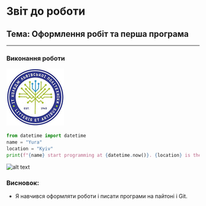 # Звіт до роботи
## Тема: Оформлення робіт та перша програма
---
### Виконання роботи

![alt text](https://github.com/BobasB/it_college/raw/main/reports/pictures/logo-lit.jpg "ІТ Коледж")
```python
from datetime import datetime
name = "Yura"
location = "Kyiv"
print(f"{name} start programming at {datetime.now()}. {location} is the best city!")
```

![alt text](https://github.com/BobasB/it_college/raw/main/reports/pictures/lll.jpg "1")

### Висновок: 
- Я навчився оформляти роботи і писати програми на пайтоні і Git.
